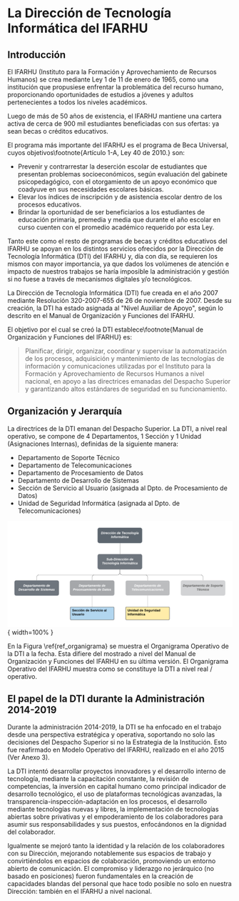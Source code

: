 # La Dirección de Tecnología Informática del IFARHU

## Introducción

El IFARHU (Instituto para la Formación y Aprovechamiento de Recursos Humanos) se crea mediante Ley 1 de 11 de enero de 1965, como una institución que propusiese enfrentar la problemática del recurso humano, proporcionando oportunidades de estudios a jóvenes y adultos pertenecientes a todos los niveles académicos.

Luego de más de 50 años de existencia, el IFARHU mantiene una cartera activa de cerca de 900 mil estudiantes beneficiadas con sus ofertas: ya sean becas o créditos educativos.

El programa más importante del IFARHU es el programa de Beca Universal, cuyos objetivos\footnote{Artículo 1-A, Ley 40 de 2010.} son:

- Prevenir y contrarrestar la deserción escolar de estudiantes que presentan problemas socioeconómicos, según evaluación del gabinete psicopedagógico, con el otorgamiento de un apoyo económico que coadyuve en sus necesidades escolares básicas.
- Elevar los índices de inscripción y de asistencia escolar dentro de los procesos educativos.
- Brindar la oportunidad de ser beneficiarios a los estudiantes de educación primaria, premedia y media que durante el año escolar en curso cuenten con el promedio académico requerido por esta Ley.

Tanto este como el resto de programas de becas y créditos educativos del IFARHU se apoyan en los distintos servicios ofrecidos por la Dirección de Tecnología Informática (DTI) del IFARHU y, día con día, se requieren los mismos con mayor importancia, ya que dados los volúmenes de atención e impacto de nuestros trabajos se haría imposible la administración y gestión si no fuese a través de mecanismos digitales y/o tecnológicos.

La Dirección de Tecnología Informática (DTI) fue creada en el año 2007 mediante Resolución 320-2007-655 de 26 de noviembre de 2007. Desde su creación, la DTI ha estado asignada al "Nivel Auxiliar de Apoyo", según lo descrito en el Manual de Organización y Funciones del IFARHU.

El objetivo por el cual se creó la DTI establece\footnote{Manual de Organización y Funciones del IFARHU} es:

> Planificar, dirigir, organizar, coordinar y supervisar la automatización de los procesos, adquisición y mantenimiento de las tecnologías de información y comunicaciones utilizadas por el Instituto para la Formación y Aprovechamiento de Recursos Humanos a nivel nacional, en apoyo a las directrices emanadas del Despacho Superior y garantizando altos estándares de seguridad en su funcionamiento.

## Organización y Jerarquía

La directrices de la DTI emanan del Despacho Superior. La DTI, a nivel real operativo, se compone de 4 Departamentos, 1 Sección y 1 Unidad (Asignaciones Internas), definidas de la siguiente manera:

- Departamento de Soporte Técnico
- Departamento de Telecomunicaciones
- Departamento de Procesamiento de Datos
- Departamento de Desarrollo de Sistemas
- Sección de Servicio al Usuario (asignada al Dpto. de Procesamiento de Datos)
- Unidad de Seguridad Informática (asignada al Dpto. de Telecomunicaciones)

![Organigrama de la DTI del IFARHU a 2019. \label{ref_organigrama}](source/figures/chap2_fig1.png){ width=100% }

En la Figura \ref{ref_organigrama} se muestra el Organigrama Operativo de la DTI a la fecha. Esta difiere del mostrado a nivel del Manual de Organización y Funciones del IFARHU en su última versión. El Organigrama Operativo del IFARHU muestra como se constituye la DTI a nivel real / operativo.

## El papel de la DTI durante la Administración 2014-2019

Durante la administración 2014-2019, la DTI se ha enfocado en el trabajo desde una perspectiva estratégica y operativa, soportando no solo las decisiones del Despacho Superior si no la Estrategia de la Institución. Esto fue reafirmado en Modelo Operativo del IFARHU, realizado en el año 2015 (Ver Anexo 3).

La DTI intentó desarrollar proyectos innovadores y el desarrollo interno de tecnología, mediante la capacitación constante, la revisión de competencias, la inversión en capital humano como principal indicador de desarrollo tecnológico, el uso de plataformas tecnológicas avanzadas, la transparencia-inspección-adaptación en los procesos, el desarrollo mediante tecnologías nuevas y libres, la implementación de tecnologías abiertas sobre privativas y el empoderamiento de los colaboradores para asumir sus responsabilidades y sus puestos, enfocándonos en la dignidad del colaborador.

Igualmente se mejoró tanto la identidad y la relación de los colaboradores con su Dirección, mejorando notablemente sus espacios de trabajo y convirtiéndolos en espacios de colaboración, promoviendo un entorno abierto de comunicación. El compromiso y liderazgo no jerárquico (no basado en posiciones) fueron fundamentales en la creación de capacidades blandas del personal que hace todo posible no solo en nuestra Dirección: también en el IFARHU a nivel nacional.
